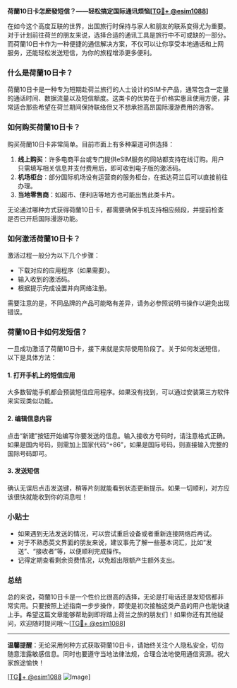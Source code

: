**荷蘭10日卡怎麽發短信？——轻松搞定国际通讯烦恼[[TG💪+ @esim1088](https://t.me/s/esim1088)]**

在如今这个高度互联的世界，出国旅行时保持与家人和朋友的联系变得尤为重要。对于计划前往荷兰的朋友来说，选择合适的通讯工具是旅行中不可或缺的一部分。而荷蘭10日卡作为一种便捷的通信解决方案，不仅可以让你享受本地通话和上网服务，还能轻松发送短信，为你的旅程增添更多便利。

### 什么是荷蘭10日卡？

荷蘭10日卡是一种专为短期赴荷兰旅行的人士设计的SIM卡产品，通常包含一定量的通话时间、数据流量以及短信额度。这类卡的优势在于价格实惠且使用方便，非常适合那些希望在荷兰期间保持联络但又不想承担高昂国际漫游费用的游客。

### 如何购买荷蘭10日卡？

购买荷蘭10日卡非常简单。目前市面上有多种渠道可供选择：

1. **线上购买**：许多电商平台或专门提供eSIM服务的网站都支持在线订购。用户只需填写相关信息并支付费用后，即可收到电子版的激活码。
2. **机场柜台**：部分国际机场设有运营商的服务柜台，在抵达荷兰后可以直接前往办理。
3. **当地零售商**：如超市、便利店等地方也可能出售此类卡片。

无论通过哪种方式获得荷蘭10日卡，都需要确保手机支持相应频段，并提前检查是否已开启国际漫游功能。

### 如何激活荷蘭10日卡？

激活过程一般分为以下几个步骤：
- 下载对应的应用程序（如果需要）。
- 输入收到的激活码。
- 根据提示完成设置并向网络注册。

需要注意的是，不同品牌的产品可能略有差异，请务必参照说明书操作以避免出现错误。

### 荷蘭10日卡如何发短信？

一旦成功激活了荷蘭10日卡，接下来就是实际使用阶段了。关于如何发送短信，以下是具体方法：

#### 1. 打开手机上的短信应用
大多数智能手机都会预装短信应用程序。如果没有找到，可以通过安装第三方软件来实现类似功能。

#### 2. 编辑信息内容
点击“新建”按钮开始编写你要发送的信息。输入接收方号码时，请注意格式正确。如果是国内号码，则需加上国家代码“+86”，如果是国际号码，则直接输入完整的国际号码即可。

#### 3. 发送短信
确认无误后点击发送键，稍等片刻就能看到状态更新提示。如果一切顺利，对方应该很快就能收到你的消息啦！

### 小贴士

- 如果遇到无法发送的情况，可以尝试重启设备或者重新连接网络后再试。
- 对于不熟悉英文界面的朋友来说，建议事先了解一些基本词汇，比如“发送”、“接收者”等，以便顺利完成操作。
- 记得定期查看剩余资费情况，以免超出限额产生额外支出。

### 总结

总的来说，荷蘭10日卡是一个性价比很高的选择，无论是打电话还是发短信都非常实用。只要按照上述指南一步步操作，即使是初次接触这类产品的用户也能快速上手。希望这篇文章能够帮助到即将踏上荷兰之旅的朋友们！如果你还有其他疑问，欢迎随时提问哦～[[TG💪+ @esim1088](https://t.me/s/esim1088)]

---

**温馨提醒**：无论采用何种方式获取荷蘭10日卡，请始终关注个人隐私安全，切勿随意泄露敏感信息。同时也要遵守当地法律法规，合理合法地使用通信资源。祝大家旅途愉快！

[[TG💪+ @esim1088](https://t.me/s/esim1088) ![Image](https://i.postimg.cc/4NQfJmqS/Snipaste-2025-05-13-00-14-12.png)]